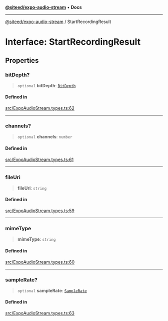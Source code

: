 [**@siteed/expo-audio-stream**](../README.md) • **Docs**

***

[@siteed/expo-audio-stream](../README.md) / StartRecordingResult

# Interface: StartRecordingResult

## Properties

### bitDepth?

> `optional` **bitDepth**: [`BitDepth`](../type-aliases/BitDepth.md)

#### Defined in

[src/ExpoAudioStream.types.ts:62](https://github.com/deeeed/expo-audio-stream/blob/d09cba6753f6db88492aae446fb1419025e01b89/packages/expo-audio-stream/src/ExpoAudioStream.types.ts#L62)

***

### channels?

> `optional` **channels**: `number`

#### Defined in

[src/ExpoAudioStream.types.ts:61](https://github.com/deeeed/expo-audio-stream/blob/d09cba6753f6db88492aae446fb1419025e01b89/packages/expo-audio-stream/src/ExpoAudioStream.types.ts#L61)

***

### fileUri

> **fileUri**: `string`

#### Defined in

[src/ExpoAudioStream.types.ts:59](https://github.com/deeeed/expo-audio-stream/blob/d09cba6753f6db88492aae446fb1419025e01b89/packages/expo-audio-stream/src/ExpoAudioStream.types.ts#L59)

***

### mimeType

> **mimeType**: `string`

#### Defined in

[src/ExpoAudioStream.types.ts:60](https://github.com/deeeed/expo-audio-stream/blob/d09cba6753f6db88492aae446fb1419025e01b89/packages/expo-audio-stream/src/ExpoAudioStream.types.ts#L60)

***

### sampleRate?

> `optional` **sampleRate**: [`SampleRate`](../type-aliases/SampleRate.md)

#### Defined in

[src/ExpoAudioStream.types.ts:63](https://github.com/deeeed/expo-audio-stream/blob/d09cba6753f6db88492aae446fb1419025e01b89/packages/expo-audio-stream/src/ExpoAudioStream.types.ts#L63)
